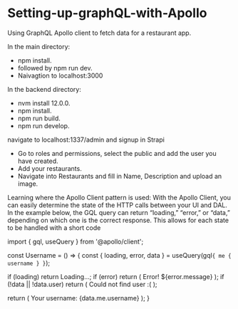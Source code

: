 # Setting-up-graphQL-with-Apollo

Using GraphQL Apollo client to fetch data for a restaurant app.

In the main directory:
- npm install.
- followed by npm run dev.
- Naivagtion to localhost:3000

In the backend directory:
- nvm install 12.0.0.
- npm install.
- npm run build.
- npm run develop.

navigate to localhost:1337/admin and signup in Strapi

- Go to roles and permissions, select the public and add the user you have created.
- Add your restaurants.
- Navigate into Restaurants and fill in Name, Description and upload an image.

Learning where the Apollo Client pattern is used:
With the Apollo Client, you can easily determine the state of the HTTP calls between your UI and DAL. In the example below, the GQL query can return “loading,” “error,” or “data,” depending on which one is the correct response. This allows for each state to be handled with a short code

import { gql, useQuery } from '@apollo/client';
 
const Username = () => {
  const { loading, error, data } = useQuery(gql`
    {
      me {
        username
      }
    }
  `);
 
  if (loading) return <text>Loading...</text>;
  if (error) return (
    <text>Error! ${error.message}</text>
  );
  if (!data || !data.user) return (
    <text>Could not find user :(</text>
  );
 
  return (
    <text>Your username: {data.me.username}</text>
  );
}
